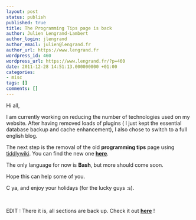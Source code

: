 ```yaml
---
layout: post
status: publish
published: true
title: The Programming Tips page is back
author: Julien Lengrand-Lambert
author_login: jlengrand
author_email: julien@lengrand.fr
author_url: https://www.lengrand.fr
wordpress_id: 460
wordpress_url: https://www.lengrand.fr/?p=460
date: 2011-12-28 14:51:13.000000000 +01:00
categories:
- misc
tags: []
comments: []
---
```

Hi all,

I am currently working on reducing the number of technologies used on my website. After having removed loads of plugins ( I just kept the essential database backup and cache enhancement), I also chose to switch to a full english blog.

The next step is the removal of the old <strong>programming tips</strong> page using <a title="tiddly" href="https://www.tiddlywiki.fr/">tiddlywiki</a>. You can find the new one <strong><a title="Programming Tips" href="https://www.lengrand.fr/programming-tips-2/">here</a></strong>.

The only language for now is <strong>Bash</strong>, but more should come soon.

Hope this can help some of you.

C ya, and enjoy your holidays (for the lucky guys :s).

&nbsp;

EDIT : There it is, all sections are back up. Check it out <strong><a title="Programming Tips" href="https://www.lengrand.fr/programming-tips-2/">here</a></strong> !
